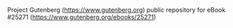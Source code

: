 Project Gutenberg (https://www.gutenberg.org) public repository for eBook #25271 (https://www.gutenberg.org/ebooks/25271)

